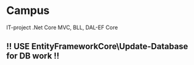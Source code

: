 # Campus
IT-project .Net Core MVC, BLL, DAL-EF Core

## !! USE EntityFrameworkCore\Update-Database for DB work !!